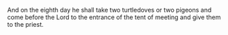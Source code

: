 And on the eighth day he shall take two turtledoves or two pigeons and come before the Lord to the entrance of the tent of meeting and give them to the priest.
